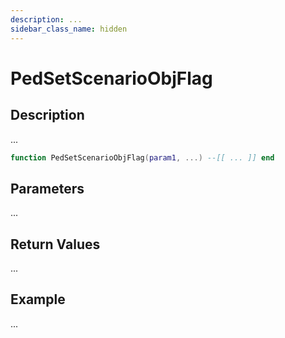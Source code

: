 ```yaml
---
description: ...
sidebar_class_name: hidden
---
```


# PedSetScenarioObjFlag

## Description

...

```lua
function PedSetScenarioObjFlag(param1, ...) --[[ ... ]] end
```

## Parameters

...

## Return Values

...

## Example

...

